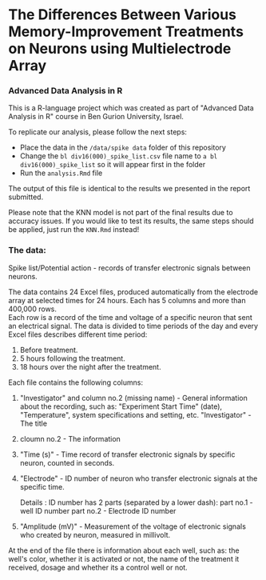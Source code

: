 # The Differences Between Various Memory-Improvement Treatments on Neurons using Multielectrode Array
### Advanced Data Analysis in R

This is a R-language project which was created as part of "Advanced Data Analysis in R" course in Ben Gurion University, Israel. 

To replicate our analysis, please follow the next steps: 
* Place the data in the `/data/spike data` folder of this repository 
* Change the `bl div16(000)_spike_list.csv` file name to `a bl div16(000)_spike_list` so it will appear first in the folder
* Run the `analysis.Rmd` file

The output of this file is identical to the results we presented in the report submitted.

Please note that the KNN model is not part of the final results due to accuracy issues. If you would like to test its results, the same steps should be applied, just run the `KNN.Rmd` instead!

### The data:

Spike list/Potential action - records of transfer electronic signals between neurons.

The data contains 24 Excel files, produced automatically from the electrode array at selected times for 24 hours. 
Each has 5 columns and more than 400,000 rows.
<br/>
Each row is a record of the time and voltage of a specific neuron that sent an electrical signal.
The data is divided to time periods of the day and every Excel files describes different time period:

1. Before treatment.
2. 5 hours following the treatment.
3. 18 hours over the night after the treatment.

Each file contains the following columns:
1. "Investigator" and column no.2 (missing name) - General information about the recording, such as: "Experiment Start Time" (date), "Temperature", system specifications and setting, etc.
  "Investigator" - The title
2. cloumn no.2 - The information
3. "Time (s)" - Time record of transfer electronic signals by specific neuron, counted in seconds.
4. "Electrode" - ID number of neuron who transfer electronic signals at the specific time. 

    Details :
    ID number has 2 parts (separated by a lower dash): 
    part no.1 - well ID number 
    part no.2 - Electrode ID number
    
5. "Amplitude (mV)" - Measurement of the voltage of electronic signals who created by neuron, measured in millivolt.

At the end of the file there is information about each well, such as: the well's color, whether it is activated or not, the name of the treatment it received, dosage and whether its a control well or not.

